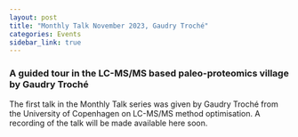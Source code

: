 ```yaml
---
layout: post
title: "Monthly Talk November 2023, Gaudry Troché"
categories: Events
sidebar_link: true
---
```


### A guided tour in the LC-MS/MS based paleo-proteomics village by Gaudry Troché

The first talk in the Monthly Talk series was given by Gaudry Troché from the University of Copenhagen on LC-MS/MS method optimisation.
A recording of the talk will be made available here soon.

<!-- Add recording -->